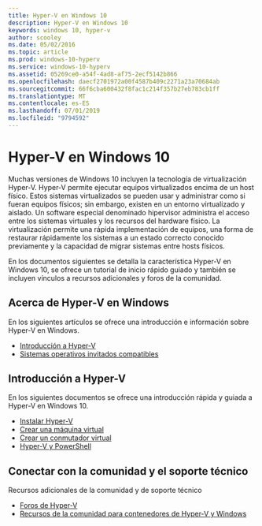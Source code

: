 ```yaml
---
title: Hyper-V en Windows 10
description: Hyper-V en Windows 10
keywords: windows 10, hyper-v
author: scooley
ms.date: 05/02/2016
ms.topic: article
ms.prod: windows-10-hyperv
ms.service: windows-10-hyperv
ms.assetid: 05269ce0-a54f-4ad8-af75-2ecf5142b866
ms.openlocfilehash: daecf2701972a00f4587b409c2271a23a70684ab
ms.sourcegitcommit: 66f6cba600432f8fac1c214f357b27eb783cb1ff
ms.translationtype: MT
ms.contentlocale: es-ES
ms.lasthandoff: 07/01/2019
ms.locfileid: "9794592"
---
```

# <a name="hyper-v-on-windows-10"></a>Hyper-V en Windows 10 

Muchas versiones de Windows 10 incluyen la tecnología de virtualización Hyper-V. Hyper-V permite ejecutar equipos virtualizados encima de un host físico. Estos sistemas virtualizados se pueden usar y administrar como si fueran equipos físicos; sin embargo, existen en un entorno virtualizado y aislado. Un software especial denominado hipervisor administra el acceso entre los sistemas virtuales y los recursos del hardware físico. La virtualización permite una rápida implementación de equipos, una forma de restaurar rápidamente los sistemas a un estado correcto conocido previamente y la capacidad de migrar sistemas entre hosts físicos.

En los documentos siguientes se detalla la característica Hyper-V en Windows 10, se ofrece un tutorial de inicio rápido guiado y también se incluyen vínculos a recursos adicionales y foros de la comunidad. 

## <a name="about-hyper-v-on-windows"></a>Acerca de Hyper-V en Windows
En los siguientes artículos se ofrece una introducción e información sobre Hyper-V en Windows.

* [Introducción a Hyper-V](./about/index.md)
* [Sistemas operativos invitados compatibles](about\supported-guest-os.md)

## <a name="get-started-with-hyper-v"></a>Introducción a Hyper-V
En los siguientes documentos se ofrece una introducción rápida y guiada a Hyper-V en Windows 10.

* [Instalar Hyper-V](quick-start\enable-hyper-v.md)
* [Crear una máquina virtual](quick-start\create-virtual-machine.md)
* [Crear un conmutador virtual](quick-start\connect-to-network.md)
* [Hyper-V y PowerShell](quick-start\try-hyper-v-powershell.md)

## <a name="connect-with-community-and-support"></a>Conectar con la comunidad y el soporte técnico
Recursos adicionales de la comunidad y de soporte técnico

* [Foros de Hyper-V](https://social.technet.microsoft.com/Forums/windowsserver/home?forum=winserverhyperv)
* [Recursos de la comunidad para contenedores de Hyper-V y Windows](/virtualization/community/index.md)

